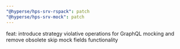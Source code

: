 ```yaml
---
"@hyperse/hps-srv-rspack": patch
"@hyperse/hps-srv-mock": patch
---
```


feat: introduce strategy violative operations for GraphQL mocking and remove obsolete skip mock fields functionality